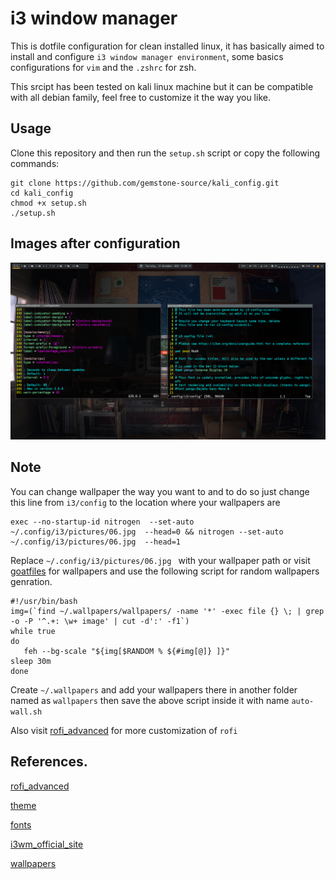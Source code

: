 # i3 window manager
This is dotfile configuration for clean installed linux, it has basically aimed to install and configure `i3 window manager environment`, some basics configurations for `vim` and the `.zshrc` for zsh.

This srcipt has been tested on kali linux machine but it can be compatible with all debian family, feel free to customize it the way you like.
## Usage 
Clone this repository and then run the `setup.sh` script or copy the following commands:
```
git clone https://github.com/gemstone-source/kali_config.git
cd kali_config
chmod +x setup.sh 
./setup.sh
```
## Images after configuration
![image](pictures/08.png)

## Note
You can change wallpaper the way you want to and to do so just change this line from `i3/config` to the location where your wallpapers are
```
exec --no-startup-id nitrogen  --set-auto  ~/.config/i3/pictures/06.jpg  --head=0 && nitrogen --set-auto ~/.config/i3/pictures/06.jpg  --head=1
```
Replace `~/.config/i3/pictures/06.jpg ` with your wallpaper path or visit [goatfiles](https://github.com/goatfiles/wallpapers) for wallpapers and use the following script for random wallpapers genration.
```
#!/usr/bin/bash
img=(`find ~/.wallpapers/wallpapers/ -name '*' -exec file {} \; | grep -o -P '^.+: \w+ image' | cut -d':' -f1`)
while true
do
   feh --bg-scale "${img[$RANDOM % ${#img[@]} ]}"
sleep 30m
done
```
Create `~/.wallpapers` and add your wallpapers there in another folder named as `wallpapers` then save the above script inside it with name `auto-wall.sh`

Also visit [rofi_advanced](https://github.com/adi1090x/rofi) for more customization of `rofi`

## References.
[rofi_advanced](https://github.com/adi1090x/rofi)

[theme](https://software.opensuse.org/download.html?project=home%3AHorst3180&package=arc-theme)

[fonts](https://github.com/supermarin/YosemiteSanFranciscoFont)

[i3wm_official_site](https://i3wm.org/)

[wallpapers](https://github.com/goatfiles/wallpapers)